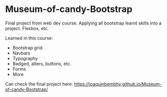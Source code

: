 # Museum-of-candy-Bootstrap
Final project from web dev course. Applying all bootstrap learnt skills into a project. Flexbox, etc.

Learned in this course:

- Bootstrap grid
- Navbars
- Typography
- Badged, alters, buttons, etc.
- Forms
- More

Can check the final project here: https://joaquinbembhy.github.io/Museum-of-candy-Bootstrap/
